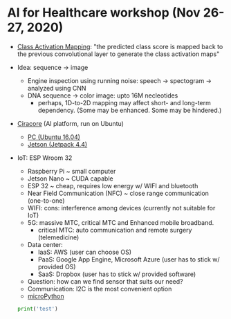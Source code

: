 # AI for Healthcare workshop (Nov 26-27, 2020)

 * [Class Activation Mapping](http://cnnlocalization.csail.mit.edu/Zhou_Learning_Deep_Features_CVPR_2016_paper.pdf): "the predicted class score is mapped back to the previous convolutional layer to generate the class activation maps" 
 * Idea: sequence -> image
   * Engine inspection using running noise: speech -> spectogram -> analyzed using CNN
   * DNA sequence -> color image: upto 16M necleotides
     * perhaps, 1D-to-2D mapping may affect short- and long-term dependency. (Some may be enhanced. Some may be hindered.) 
 * [Ciracore](https://www.facebook.com/groups/cira.core.comm/) (AI platform, run on Ubuntu)
    * [PC (Ubuntu 16.04)](https://git.cira-lab.com/cira/cira-core)
    * [Jetson (Jetpack 4.4)](https://git.cira-lab.com/cira/cira-core-nvidia-jetson)

 * IoT: ESP Wroom 32     
   * Raspberry Pi ~ small computer
   * Jetson Nano ~ CUDA capable
   * ESP 32 ~ cheap, requires low energy w/ WIFI and bluetooth
   * Near Field Communication (NFC) ~ close range communication (one-to-one)
   * WIFI: cons: interference among devices (currently not suitable for IoT)
   * 5G: massive MTC, critical MTC and Enhanced mobile broadband.
     * critical MTC: auto communication and remote surgery (telemedicine)
   * Data center:
     * IaaS: AWS (user can choose OS)
     * PaaS: Google App Engine, Microsoft Azure (user has to stick w/ provided OS)
     * SaaS: Dropbox (user has to stick w/ provided software)
   * Question: how can we find sensor that suits our need?
   * Communication: I2C is the most convenient option
   * [microPython](https://micropython.org/download/esp32/)
   
   ```python
   print('test')
   ```
   
